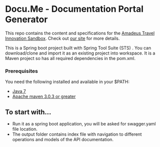 Docu.Me - Documentation Portal Generator
=================================

This repo contains the content and specifications for the [Amadeus Travel Innovation Sandbox](https://sandbox.amadeus.com).  Check out [our site](https://sandbox.amadeus.com) for more details.

This is a Spring boot project built with Spring Tool Suite (STS) . You can download/clone and import it as an existing project into workspace.
It is a Maven project so has all required dependencies in the pom.xml.

### Prerequisites
You need the following installed and available in your $PATH:

* [Java 7](http://java.oracle.com)
* [Apache maven 3.0.3 or greater](http://maven.apache.org/)

## To start with...

* Run it as a spring boot application, you will be asked for swagger.yaml file location.
* The output folder contains index file with navigation to different operations and models of the API documentation.